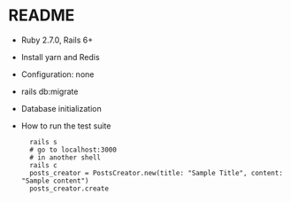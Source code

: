 # README

* Ruby 2.7.0, Rails 6+

* Install yarn and Redis

* Configuration: none

* rails db:migrate

* Database initialization

* How to run the test suite

    ```
      rails s
      # go to localhost:3000
      # in another shell
      rails c
      posts_creator = PostsCreator.new(title: "Sample Title", content: "Sample content")
      posts_creator.create
    ```

